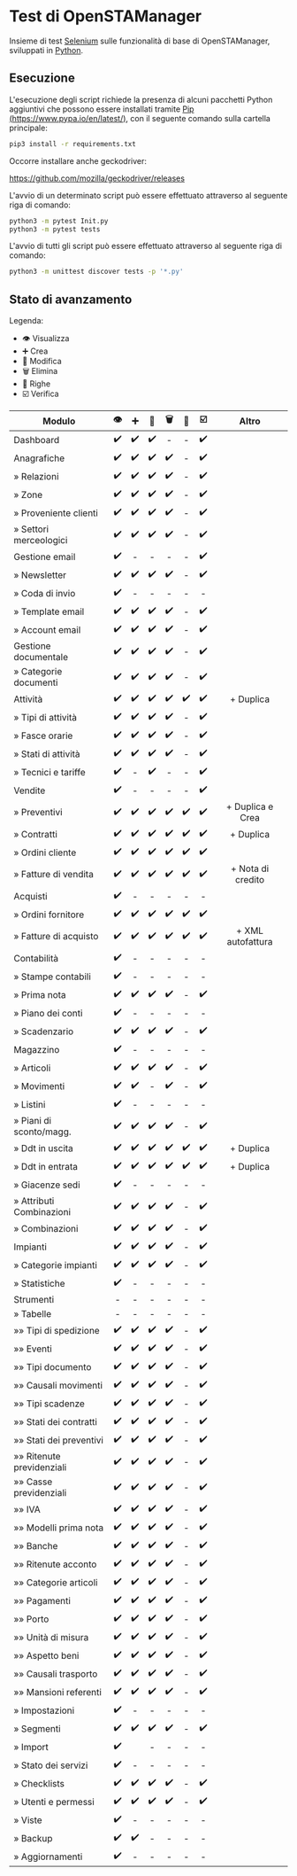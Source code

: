 # Test di OpenSTAManager

Insieme di test [Selenium](https://selenium.dev/) sulle funzionalità di base di OpenSTAManager, sviluppati in [Python](https://www.python.org/).

## Esecuzione

L'esecuzione degli script richiede la presenza di alcuni pacchetti Python aggiuntivi che possono essere installati tramite [Pip (https://www.pypa.io/en/latest/)](https://www.pypa.io/en/latest/), con il seguente comando sulla cartella principale:

```bash
pip3 install -r requirements.txt
```

Occorre installare anche geckodriver:

https://github.com/mozilla/geckodriver/releases

L'avvio di un determinato script può essere effettuato attraverso al seguente riga di comando:
```bash
python3 -m pytest Init.py
python3 -m pytest tests
```
L'avvio di tutti gli script può essere effettuato attraverso al seguente riga di comando:
```bash
python3 -m unittest discover tests -p '*.py'
```

## Stato di avanzamento

Legenda:
- :eye: Visualizza
-  :heavy_plus_sign: Crea
- :pencil: Modifica
- :wastebasket: Elimina
- :bookmark_tabs: Righe
- ☑️ Verifica

 Modulo  | :eye:|:heavy_plus_sign:| :pencil:|:wastebasket:|:bookmark_tabs: |☑️| Altro |
-------- | :----:|:----------------:|:-------:|:-----------:|:--------------:|:-:|:---:|
 Dashboard  | :heavy_check_mark: |:heavy_check_mark:|:heavy_check_mark:|-|-|:heavy_check_mark:||
 Anagrafiche  | :heavy_check_mark: |:heavy_check_mark: | :heavy_check_mark:|:heavy_check_mark: |-|:heavy_check_mark:||
 » Relazioni  | :heavy_check_mark: |  :heavy_check_mark: |:heavy_check_mark:|:heavy_check_mark:|-|:heavy_check_mark:||
 » Zone  | :heavy_check_mark: | :heavy_check_mark: |:heavy_check_mark:|:heavy_check_mark:|-|:heavy_check_mark:||
 » Proveniente clienti  | :heavy_check_mark: | :heavy_check_mark: |:heavy_check_mark:|:heavy_check_mark:|-|:heavy_check_mark:||
 » Settori merceologici  | :heavy_check_mark: | :heavy_check_mark: |:heavy_check_mark:|:heavy_check_mark:|-|:heavy_check_mark:||
 Gestione email  | :heavy_check_mark:|-|-|-|-|:heavy_check_mark:||
 » Newsletter  | :heavy_check_mark: |:heavy_check_mark: |:heavy_check_mark:|:heavy_check_mark:|-|:heavy_check_mark:||
 » Coda di invio  | :heavy_check_mark: |-|-|-|-|-||
 » Template email  | :heavy_check_mark: |  :heavy_check_mark: |:heavy_check_mark:|:heavy_check_mark:|-|:heavy_check_mark:||
 » Account email  | :heavy_check_mark: | :heavy_check_mark: |:heavy_check_mark:|:heavy_check_mark:|-|:heavy_check_mark:||
 Gestione documentale  | :heavy_check_mark: | :heavy_check_mark: |:heavy_check_mark:|:heavy_check_mark:|-|:heavy_check_mark:||
 » Categorie documenti  | :heavy_check_mark: |:heavy_check_mark: |:heavy_check_mark: |:heavy_check_mark: |-|:heavy_check_mark:||
 Attività  | :heavy_check_mark: |  :heavy_check_mark: |:heavy_check_mark:|:heavy_check_mark:|:heavy_check_mark: |:heavy_check_mark:|+ Duplica|
 » Tipi di attività  | :heavy_check_mark: | :heavy_check_mark: |:heavy_check_mark:|:heavy_check_mark:|-|:heavy_check_mark:||
 » Fasce orarie  | :heavy_check_mark: | :heavy_check_mark: |:heavy_check_mark:|:heavy_check_mark:|-|:heavy_check_mark:||
 » Stati di attività  | :heavy_check_mark: | :heavy_check_mark: |:heavy_check_mark:|:heavy_check_mark:|-|:heavy_check_mark:||
 » Tecnici e tariffe |:heavy_check_mark:|-|:heavy_check_mark:|-|-|:heavy_check_mark:||
 Vendite  | :heavy_check_mark:| -|-|-|-|:heavy_check_mark:||
 » Preventivi  | :heavy_check_mark: | :heavy_check_mark: |:heavy_check_mark:|:heavy_check_mark:|:heavy_check_mark: |:heavy_check_mark:|+ Duplica e Crea|
 » Contratti  | :heavy_check_mark: | :heavy_check_mark: |:heavy_check_mark:|:heavy_check_mark:|:heavy_check_mark: |:heavy_check_mark:| + Duplica|
 » Ordini cliente  | :heavy_check_mark: |  :heavy_check_mark: |:heavy_check_mark:|:heavy_check_mark:|:heavy_check_mark: |:heavy_check_mark:||
 » Fatture di vendita  | :heavy_check_mark: | :heavy_check_mark:  | :heavy_check_mark:| :heavy_check_mark: |:heavy_check_mark: |:heavy_check_mark:|  + Nota di credito|
 Acquisti  | :heavy_check_mark: |-|-|-|-|-||
 » Ordini fornitore  | :heavy_check_mark: |:heavy_check_mark: |:heavy_check_mark:|:heavy_check_mark:|:heavy_check_mark: |:heavy_check_mark:||
 » Fatture di acquisto  | :heavy_check_mark: |:heavy_check_mark: |:heavy_check_mark:|:heavy_check_mark:|:heavy_check_mark: |:heavy_check_mark:|+ XML autofattura|
 Contabilità  |:heavy_check_mark:|-|-|-|-|-||
 » Stampe contabili  | :heavy_check_mark: | -|-|-|-|-||
 » Prima nota  | :heavy_check_mark: |:heavy_check_mark:|:heavy_check_mark:|:heavy_check_mark:|-|:heavy_check_mark:||
 » Piano dei conti  | :heavy_check_mark: | -|-|-|-|-||
 » Scadenzario  | :heavy_check_mark: | :heavy_check_mark: |:heavy_check_mark:|:heavy_check_mark:|-|:heavy_check_mark:||
 Magazzino  | :heavy_check_mark: |-|-|-|-|-||
 » Articoli  | :heavy_check_mark: | :heavy_check_mark: |:heavy_check_mark:|:heavy_check_mark:|-|:heavy_check_mark:||
 » Movimenti  | :heavy_check_mark: | :heavy_check_mark: |-|:heavy_check_mark:  |-|:heavy_check_mark:||
 » Listini  | :heavy_check_mark: | - |-|-|-|-||
 » Piani di sconto/magg.  | :heavy_check_mark: |  :heavy_check_mark: |:heavy_check_mark: |:heavy_check_mark: |-|:heavy_check_mark:||
 » Ddt in uscita  | :heavy_check_mark: |:heavy_check_mark: |:heavy_check_mark: |:heavy_check_mark: |:heavy_check_mark: |:heavy_check_mark:| + Duplica|
 » Ddt in entrata  | :heavy_check_mark: | :heavy_check_mark: |:heavy_check_mark: |:heavy_check_mark: |:heavy_check_mark: |:heavy_check_mark:| + Duplica|
 » Giacenze sedi  | :heavy_check_mark: |-|-|-|-|-||
 » Attributi Combinazioni  | :heavy_check_mark: |:heavy_check_mark: |:heavy_check_mark:|:heavy_check_mark:|-|:heavy_check_mark:||
 » Combinazioni  | :heavy_check_mark: | :heavy_check_mark: |:heavy_check_mark:|:heavy_check_mark:|-|:heavy_check_mark:||
 Impianti  | :heavy_check_mark: |  :heavy_check_mark: |:heavy_check_mark:|:heavy_check_mark:|-|:heavy_check_mark:||
 » Categorie impianti  | :heavy_check_mark: | :heavy_check_mark: | :heavy_check_mark:| :heavy_check_mark:|-|:heavy_check_mark:||
 » Statistiche | :heavy_check_mark: | - | -| -|-|-||
 Strumenti  | - |-|-|-|-|-||
 » Tabelle  | - |-|-|-|-|-||
 »» Tipi di spedizione  | :heavy_check_mark: | :heavy_check_mark: |:heavy_check_mark:|:heavy_check_mark:|-|:heavy_check_mark:||
 »» Eventi  | :heavy_check_mark: |:heavy_check_mark: |:heavy_check_mark:|:heavy_check_mark:|-|:heavy_check_mark:||
 »» Tipi documento  | :heavy_check_mark: | :heavy_check_mark: |:heavy_check_mark:|:heavy_check_mark:|-|:heavy_check_mark:||
 »» Causali movimenti  | :heavy_check_mark: | :heavy_check_mark: |:heavy_check_mark: |:heavy_check_mark: |-|:heavy_check_mark:||
 »» Tipi scadenze  | :heavy_check_mark: | :heavy_check_mark: | :heavy_check_mark:| :heavy_check_mark:|-| :heavy_check_mark:||
 »» Stati dei contratti  | :heavy_check_mark: | :heavy_check_mark: |:heavy_check_mark:|:heavy_check_mark:|-| :heavy_check_mark:||
 »» Stati dei preventivi  | :heavy_check_mark: | :heavy_check_mark: |:heavy_check_mark:|:heavy_check_mark:|-| :heavy_check_mark:||
 »» Ritenute previdenziali  | :heavy_check_mark: | :heavy_check_mark: |:heavy_check_mark:|:heavy_check_mark:|-| :heavy_check_mark:||
 »» Casse previdenziali  | :heavy_check_mark: | :heavy_check_mark: |:heavy_check_mark:|:heavy_check_mark:|-| :heavy_check_mark:||
 »» IVA  | :heavy_check_mark: | :heavy_check_mark: |:heavy_check_mark:|:heavy_check_mark:|-|:heavy_check_mark:||
 »» Modelli prima nota  | :heavy_check_mark: |:heavy_check_mark:|:heavy_check_mark:|:heavy_check_mark:|-|:heavy_check_mark:||
 »» Banche  | :heavy_check_mark: |  :heavy_check_mark: |:heavy_check_mark:|:heavy_check_mark:|-|:heavy_check_mark:||
 »» Ritenute acconto  | :heavy_check_mark: |:heavy_check_mark: |:heavy_check_mark:|:heavy_check_mark:|-|:heavy_check_mark:||
 »» Categorie articoli  | :heavy_check_mark: | :heavy_check_mark: |:heavy_check_mark:|:heavy_check_mark:|-|:heavy_check_mark:||
 »» Pagamenti  | :heavy_check_mark: | :heavy_check_mark: |:heavy_check_mark:|:heavy_check_mark:|-|:heavy_check_mark:||
 »» Porto  | :heavy_check_mark: | :heavy_check_mark: |:heavy_check_mark:|:heavy_check_mark:|-|:heavy_check_mark:||
 »» Unità di misura  | :heavy_check_mark: |:heavy_check_mark: |:heavy_check_mark:|:heavy_check_mark:|-|:heavy_check_mark:||
 »» Aspetto beni  | :heavy_check_mark: | :heavy_check_mark: |:heavy_check_mark:|:heavy_check_mark:|-|:heavy_check_mark:||
 »» Causali trasporto  | :heavy_check_mark: |:heavy_check_mark: |:heavy_check_mark:|:heavy_check_mark:|-|:heavy_check_mark:||
 »» Mansioni referenti  | :heavy_check_mark: | :heavy_check_mark: |:heavy_check_mark:|:heavy_check_mark:|-|:heavy_check_mark:||
 » Impostazioni  | :heavy_check_mark: |-|-|-|-|-||
 » Segmenti  | :heavy_check_mark: | :heavy_check_mark: |:heavy_check_mark:|:heavy_check_mark:|-|:heavy_check_mark:||
 » Import  | :heavy_check_mark: ||-|-|-|-||
 » Stato dei servizi  | :heavy_check_mark: |-|-|-|-|-||
 » Checklists  | :heavy_check_mark: |:heavy_check_mark: |:heavy_check_mark:|:heavy_check_mark:|-|:heavy_check_mark:||
 » Utenti e permessi  | :heavy_check_mark: |:heavy_check_mark: |:heavy_check_mark:|:heavy_check_mark:|-|:heavy_check_mark:||
 » Viste  | :heavy_check_mark: |-|-|-|-|-||
 » Backup  | :heavy_check_mark: |:heavy_check_mark: |-|-|-|-||
 » Aggiornamenti  | :heavy_check_mark: | -|-|-|-|-||